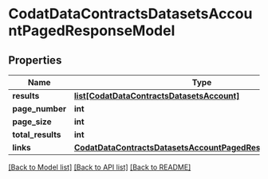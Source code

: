 # CodatDataContractsDatasetsAccountPagedResponseModel

## Properties
Name | Type | Description | Notes
------------ | ------------- | ------------- | -------------
**results** | [**list[CodatDataContractsDatasetsAccount]**](CodatDataContractsDatasetsAccount.md) |  | [optional] 
**page_number** | **int** |  | [optional] 
**page_size** | **int** |  | [optional] 
**total_results** | **int** |  | [optional] 
**links** | [**CodatDataContractsDatasetsAccountPagedResponseLinksModel**](CodatDataContractsDatasetsAccountPagedResponseLinksModel.md) |  | [optional] 

[[Back to Model list]](../README.md#documentation-for-models) [[Back to API list]](../README.md#documentation-for-api-endpoints) [[Back to README]](../README.md)

